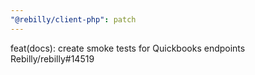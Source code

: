 ```yaml
---
"@rebilly/client-php": patch
---
```


feat(docs): create smoke tests for Quickbooks endpoints Rebilly/rebilly#14519
